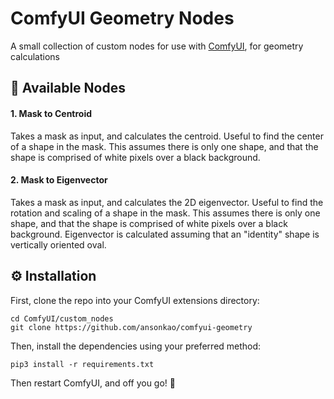 # ComfyUI Geometry Nodes

A small collection of custom nodes for use with [ComfyUI](https://github.com/comfyanonymous/ComfyUI), for geometry calculations

## 🔌 Available Nodes

#### 1. Mask to Centroid

Takes a mask as input, and calculates the centroid.
Useful to find the center of a shape in the mask.
This assumes there is only one shape, and that the shape is comprised of white pixels over a black background.

#### 2. Mask to Eigenvector

Takes a mask as input, and calculates the 2D eigenvector.
Useful to find the rotation and scaling of a shape in the mask.
This assumes there is only one shape, and that the shape is comprised of white pixels over a black background.
Eigenvector is calculated assuming that an "identity" shape is vertically oriented oval.

## ⚙️ Installation

First, clone the repo into your ComfyUI extensions directory:

```
cd ComfyUI/custom_nodes
git clone https://github.com/ansonkao/comfyui-geometry
```

Then, install the dependencies using your preferred method:

```
pip3 install -r requirements.txt
```

Then restart ComfyUI, and off you go! 🚀
